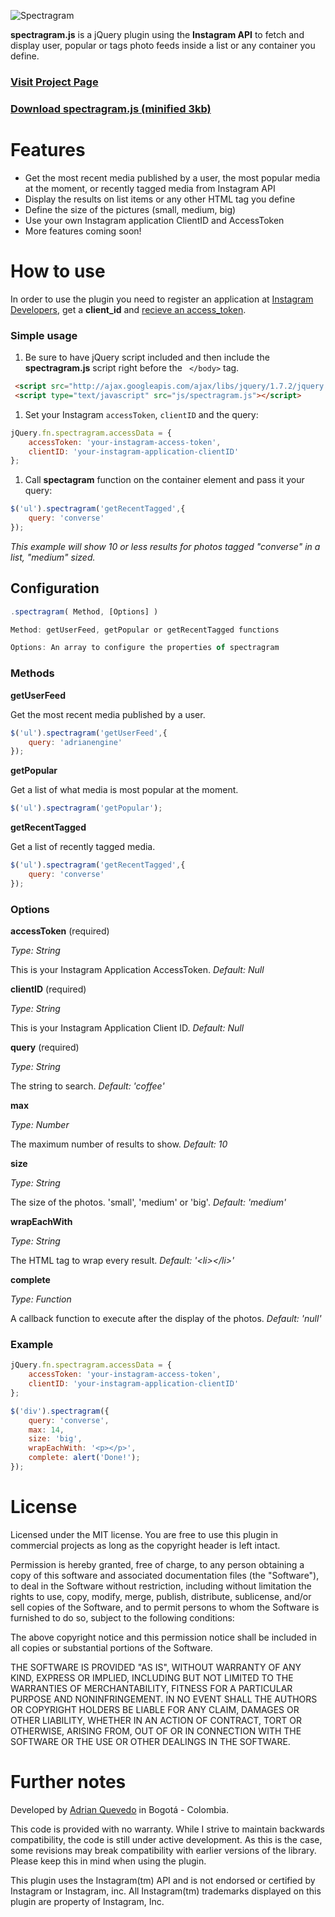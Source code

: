![Spectragram](http://spectragram.js.org/i/logo.png)



**spectragram.js** is a jQuery plugin using the **Instagram API** to fetch and display user, popular or tags photo feeds inside a list or any container you define.



### [Visit Project Page](http://spectragram.js.org)

### [Download spectragram.js (minified 3kb)](https://raw.github.com/adrianengine/jquery-spectragram/master/spectragram.min.js)



# Features

* Get the most recent media published by a user, the most popular media at the moment, or recently tagged media from Instagram API
* Display the results on list items or any other HTML tag you define
* Define the size of the pictures (small, medium, big)
* Use your own Instagram application ClientID and AccessToken
* More features coming soon!

# How to use

In order to use the plugin you need to register an application at [Instagram Developers](http://instagram.com/developer/), get a **client_id** and [recieve an access_token](http://instagram.com/developer/authentication/).

### Simple usage

1. Be sure to have jQuery script included and then include the **spectragram.js** script right before the ``` </body>``` tag.

``` html
 <script src="http://ajax.googleapis.com/ajax/libs/jquery/1.7.2/jquery.min.js"></script>
 <script type="text/javascript" src="js/spectragram.js"></script>
```

1. Set your Instagram ```accessToken```, ```clientID``` and the query:

``` javascript
jQuery.fn.spectragram.accessData = {
	accessToken: 'your-instagram-access-token',
	clientID: 'your-instagram-application-clientID'
};
```

1. Call **spectagram** function on the container element and pass it your query:

``` javascript
$('ul').spectragram('getRecentTagged',{
	query: 'converse'
});
```

*This example will show 10 or less results for photos tagged "converse" in a list, "medium" sized.*

## Configuration

``` javascript
.spectragram( Method, [Options] )

Method: getUserFeed, getPopular or getRecentTagged functions

Options: An array to configure the properties of spectragram
```

### Methods

**getUserFeed**

Get the most recent media published by a user.

``` javascript
$('ul').spectragram('getUserFeed',{
	query: 'adrianengine'
});
```

**getPopular**

Get a list of what media is most popular at the moment.

``` javascript
$('ul').spectragram('getPopular');
```

**getRecentTagged**

Get a list of recently tagged media.

``` javascript
$('ul').spectragram('getRecentTagged',{
	query: 'converse'
});
```

### Options

**accessToken** (required)

*Type: String*

This is your Instagram Application AccessToken. *Default: Null*

**clientID** (required)

*Type: String*

This is your Instagram Application Client ID. *Default: Null*

**query** (required)

*Type: String*

The string to search. *Default: 'coffee'*

**max**

*Type: Number*

The maximum number of results to show. *Default: 10*

**size**

*Type: String*

The size of the photos. 'small', 'medium' or 'big'. *Default: 'medium'*

**wrapEachWith**

*Type: String*

The HTML tag to wrap every result. *Default: '\<li>\</li>'*

**complete**

*Type: Function*

A callback function to execute after the display of the photos. *Default: 'null'*

### Example

``` javascript
jQuery.fn.spectragram.accessData = {
	accessToken: 'your-instagram-access-token',
	clientID: 'your-instagram-application-clientID'
};

$('div').spectragram({
	query: 'converse',
	max: 14,
	size: 'big',
	wrapEachWith: '<p></p>',
	complete: alert('Done!');
});
```

# License

Licensed under the MIT license. You are free to use this plugin in commercial projects as long as the copyright header is left intact.

Permission is hereby granted, free of charge, to any person obtaining a copy of this software and associated documentation files (the "Software"), to deal in the Software without restriction, including without limitation the rights to use, copy, modify, merge, publish, distribute, sublicense, and/or sell copies of the Software, and to permit persons to whom the Software is furnished to do so, subject to the following conditions:

The above copyright notice and this permission notice shall be included in all copies or substantial portions of the Software.

THE SOFTWARE IS PROVIDED "AS IS", WITHOUT WARRANTY OF ANY KIND, EXPRESS OR IMPLIED, INCLUDING BUT NOT LIMITED TO THE WARRANTIES OF MERCHANTABILITY, FITNESS FOR A PARTICULAR PURPOSE AND NONINFRINGEMENT. IN NO EVENT SHALL THE AUTHORS OR COPYRIGHT HOLDERS BE LIABLE FOR ANY CLAIM, DAMAGES OR OTHER LIABILITY, WHETHER IN AN ACTION OF CONTRACT, TORT OR OTHERWISE, ARISING FROM, OUT OF OR IN CONNECTION WITH THE SOFTWARE OR THE USE OR OTHER DEALINGS IN THE SOFTWARE.

# Further notes

Developed by [Adrian Quevedo](http://adrianquevedo.com) in Bogotá - Colombia.

This code is provided with no warranty. While I strive to maintain backwards compatibility, the code is still under active development. As this is the case, some revisions may break compatibility with earlier versions of the library. Please keep this in mind when using the plugin.

This plugin uses the Instagram(tm) API and is not endorsed or certified by Instagram or Instagram, inc. All Instagram(tm) trademarks displayed on this plugin are property of Instagram, Inc.